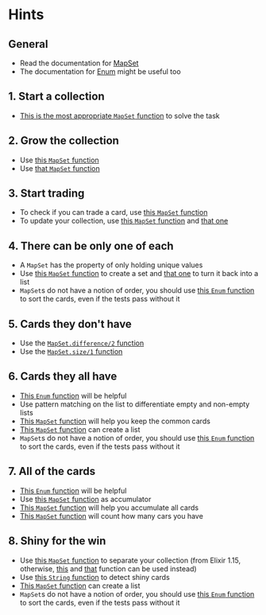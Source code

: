 # Hints

## General

- Read the documentation for [MapSet][mapset]
- The documentation for [Enum][enum] might be useful too

## 1. Start a collection

- [This is the most appropriate `MapSet` function][new] to solve the task

## 2. Grow the collection

- Use [this `MapSet` function][put]
- Use [that `MapSet` function][member]

## 3. Start trading

- To check if you can trade a card, use [this `MapSet` function][member]
- To update your collection, use [this `MapSet` function][delete] and [that one][put]

## 4. There can be only one of each

- A `MapSet` has the property of only holding unique values
- Use [this `MapSet` function][new] to create a set and [that one][to_list] to turn it back into a list
- `MapSet`s do not have a notion of order, you should use [this `Enum` function][sort] to sort the cards, even if the tests pass without it

## 5. Cards they don't have

- Use the [`MapSet.difference/2` function][difference]
- Use the [`MapSet.size/1` function][size]

## 6. Cards they all have

- [This `Enum` function][reduce] will be helpful
- Use pattern matching on the list to differentiate empty and non-empty lists
- [This `MapSet` function][intersection] will help you keep the common cards
- [This `MapSet` function][to_list] can create a list
- `MapSet`s do not have a notion of order, you should use [this `Enum` function][sort] to sort the cards, even if the tests pass without it

## 7. All of the cards

- [This `Enum` function][reduce] will be helpful
- Use [this `MapSet` function][new_empty] as accumulator
- [This `MapSet` function][union] will help you accumulate all cards
- [This `MapSet` function][size] will count how many cars you have

## 8. Shiny for the win

- Use [this `MapSet` function][split_with] to separate your collection (from Elixir 1.15, otherwise, [this][filter] and [that][reject] function can be used instead)
- Use [this `String` function][starts_with] to detect shiny cards
- [This `MapSet` function][to_list] can create a list
- `MapSet`s do not have a notion of order, you should use [this `Enum` function][sort] to sort the cards, even if the tests pass without it

[mapset]: https://hexdocs.pm/elixir/MapSet.html
[new]: https://hexdocs.pm/elixir/MapSet.html#new/1
[member]: https://hexdocs.pm/elixir/MapSet.html#member?/2
[put]: https://hexdocs.pm/elixir/MapSet.html#put/2
[delete]: https://hexdocs.pm/elixir/MapSet.html#delete/2
[to_list]: https://hexdocs.pm/elixir/MapSet.html#to_list/1
[difference]: https://hexdocs.pm/elixir/MapSet.html#difference/2
[size]: https://hexdocs.pm/elixir/MapSet.html#size/1
[intersection]: https://hexdocs.pm/elixir/MapSet.html#intersection/2
[new_empty]: https://hexdocs.pm/elixir/MapSet.html#new/0
[union]: https://hexdocs.pm/elixir/MapSet.html#union/2
[split_with]: https://hexdocs.pm/elixir/MapSet.html#split_with/2
[filter]: https://hexdocs.pm/elixir/MapSet.html#filter/2
[reject]: https://hexdocs.pm/elixir/MapSet.html#reject/2
[starts_with]: https://hexdocs.pm/elixir/String.html#starts_with?/2
[enum]: https://hexdocs.pm/elixir/Enum.html
[reduce]: https://hexdocs.pm/elixir/Enum.html#reduce/3
[sort]: https://hexdocs.pm/elixir/Enum.html#sort/1
